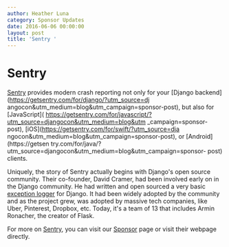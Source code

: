 ```yaml
---
author: Heather Luna
category: Sponsor Updates
date: 2016-06-06 00:00:00
layout: post
title: 'Sentry '
---
```


# Sentry

[Sentry](https://getsentry.com/welcome/) provides modern crash reporting not
only for your [Django backend](https://getsentry.com/for/django/?utm_source=dj
angocon&utm_medium=blog&utm_campaign=sponsor-post), but also for [JavaScript](
https://getsentry.com/for/javascript/?utm_source=djangocon&utm_medium=blog&utm
_campaign=sponsor-post), [iOS](https://getsentry.com/for/swift/?utm_source=dja
ngocon&utm_medium=blog&utm_campaign=sponsor-post), or [Android](https://getsen
try.com/for/java/?utm_source=djangocon&utm_medium=blog&utm_campaign=sponsor-
post) clients.

Uniquely, the story of Sentry actually begins with Django's open source
community. Their co-founder, David Cramer, had been involved early on in the
Django community. He had written and open sourced a very basic [exception
logger](https://github.com/dcramer/django-db-log) for Django. It had been
widely adopted by the community and as the project grew, was adopted by
massive tech companies, like Uber, Pinterest, Dropbox, etc. Today, it's a team
of 13 that includes Armin Ronacher, the creator of Flask.

For more on [Sentry](https://getsentry.com/welcome/), you can visit our
[Sponsor](https://2016.djangocon.us/sponsors/) page or visit their webpage
directly.